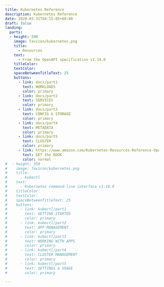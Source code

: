 ```yaml
---
title: Kubernetes Reference
description: Kubernetes Reference
date: 2020-03-31T04:15:05+09:00
draft: false
landing:
  parts:
  - height: 500
    image: favicon/kubernetes.png
    title:
      - Resources
    text:
      - From the OpenAPI specification v1.19.0
    titleColor:
    textColor:
    spaceBetweenTitleText: 25
    buttons:
      - link: docs/part1
        text: WORKLOADS
        color: primary
      - link: docs/part2
        text: SERVICES
        color: primary
      - link: docs/part3
        text: CONFIG & STORAGE
        color: primary
      - link: docs/part4
        text: METADATA
        color: primary
      - link: docs/part5
        text: CLUSTER
        color: primary
      - link: https://www.amazon.com/Kubernetes-Resources-Reference-OpenAPI-specification/dp/B086G11WY1
        text: GET the BOOK
        color: normal
#  - height: 350
#    image: favicon/kubernetes.png
#    title:
#      - kubectl
#    text:
#      - Kubernetes command-line interface v1.18.0
#    titleColor:
#    textColor:
#    spaceBetweenTitleText: 25
#    buttons:
#      - link: kubectl/part1
#        text: GETTING STARTED
#        color: primary
#      - link: kubectl/part2
#        text: APP MANAGEMENT
#        color: primary
#      - link: kubectl/part3
#        text: WORKING WITH APPS
#        color: primary
#      - link: kubectl/part4
#        text: CLUSTER MANAGEMENT
#        color: primary
#      - link: kubectl/part5
#        text: SETTINGS & USAGE
#        color: primary

---
```


